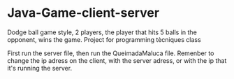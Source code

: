 # Java-Game-client-server
Dodge ball game style, 2 players, the player that hits 5 balls in the opponent, wins the game. Project for programming  tècniques class 

First run the server file, then run the QueimadaMaluca file.
Remenber to change the ip adress on the client, with the server adress, or with the ip that it's running the server. 
